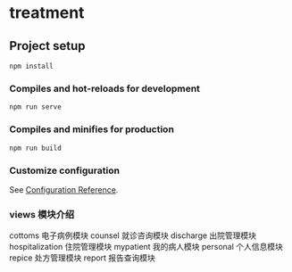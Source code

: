 # treatment

## Project setup

```
npm install
```

### Compiles and hot-reloads for development

```
npm run serve
```

### Compiles and minifies for production

```
npm run build
```

### Customize configuration

See [Configuration Reference](https://cli.vuejs.org/config/).

### views 模块介绍

cottoms 电子病例模块
counsel 就诊咨询模块
discharge 出院管理模块
hospitalization 住院管理模块
mypatient 我的病人模块
personal 个人信息模块
repice 处方管理模块
report 报告查询模块
